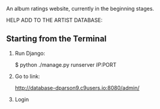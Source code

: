 
An album ratings website, currently in the beginning stages. 

HELP ADD TO THE ARTIST DATABASE:
## Starting from the Terminal

1) Run Django:

    $ python ./manage.py runserver $IP:$PORT
    
2) Go to link: 

    http://database-dparson9.c9users.io:8080/admin/
    
3) Login 
                
                
